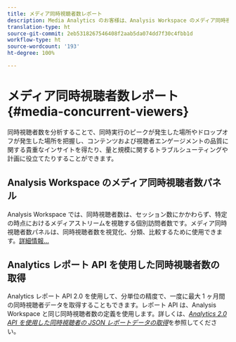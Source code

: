```yaml
---
title: メディア同時視聴者数レポート
description: Media Analytics のお客様は、Analysis Workspace のメディア同時視聴者数パネルを使用して、同時視聴者数を分析し、同時実行のピークが発生した場所やドロップオフが発生した場所を把握できます。
translation-type: ht
source-git-commit: 2eb5318267546408f2aab5da074dd7f30c4fbb1d
workflow-type: ht
source-wordcount: '193'
ht-degree: 100%

---
```



# メディア同時視聴者数レポート {#media-concurrent-viewers}

同時視聴者数を分析することで、同時実行のピークが発生した場所やドロップオフが発生した場所を把握し、コンテンツおよび視聴者エンゲージメントの品質に関する貴重なインサイトを得たり、量と規模に関するトラブルシューティングや計画に役立てたりすることができます。

## Analysis Workspace のメディア同時視聴者数パネル

Analysis Workspace では、同時視聴者数は、セッション数にかかわらず、特定の時点におけるメディアストリームを視聴する個別訪問者数です。メディア同時視聴者数パネルは、同時視聴者数を視覚化、分類、比較するために使用できます。[詳細情報...](https://docs.adobe.com/content/help/ja-JP/analytics/analyze/analysis-workspace/panels/media-concurrent-viewers.html)

## Analytics レポート API を使用した同時視聴者数の取得

Analytics レポート API 2.0 を使用して、分単位の精度で、一度に最大 1 ヶ月間の同時視聴者データを取得することもできます。レポート API は、Analysis Workspace と同じ同時視聴者数の定義を使用します。詳しくは、[_*Analytics 2.0 API を使用した同時視聴者の JSON レポートデータの取得*_](/help/media-reports/media-default-reports/get-concurrent-json20.md)&#x200B;を参照してください。
